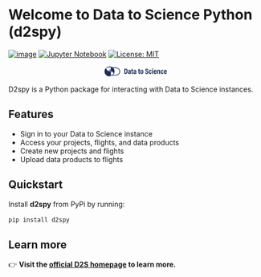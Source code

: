 # Welcome to Data to Science Python (d2spy)

[![image](https://colab.research.google.com/assets/colab-badge.svg)](https://colab.research.google.com/github/gdslab/d2spy/blob/master)
[![Jupyter Notebook](https://img.shields.io/badge/Open%20in%20JuypterHub%20-%20%233776AB?logo=jupyter&logoColor=%23F37626&labelColor=%23F5F5F5)](https://lab.d2s.org)
[![License: MIT](https://img.shields.io/badge/License-MIT-yellow.svg)](https://opensource.org/licenses/MIT)

<p align="center">
  <img
    src="./assets/d2s-logo-blue.png"
    alt="Data to Science logo"
    width="128"
>

</p>

D2spy is a Python package for interacting with Data to Science instances.

## Features

- Sign in to your Data to Science instance
- Access your projects, flights, and data products
- Create new projects and flights
- Upload data products to flights

## Quickstart

Install **d2spy** from PyPi by running:

```python
pip install d2spy
```

## Learn more

👉 **Visit the [official D2S homepage](https://d2s.org) to learn more.**
